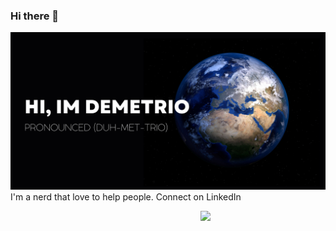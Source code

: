 ### Hi there 👋

![Header image](https://raw.githubusercontent.com/Djgf516/Djgf516/main/Assets/GitHub_Header.jpg)
I'm a nerd that love to help people. Connect on LinkedIn

<img align='right' src='https://media.giphy.com/media/L3nWlmgyqCeU8/giphy.gif' width='200"'>

<!--
**Djgf516/Djgf516** is a ✨ _special_ ✨ repository because its `README.md` (this file) appears on your GitHub profile.

Here are some ideas to get you started:

- 🔭 I’m currently working on ...
- 🌱 I’m currently learning ...
- 👯 I’m looking to collaborate on ...
- 🤔 I’m looking for help with ...
- 💬 Ask me about ...
- 📫 How to reach me: ...
- 😄 Pronouns: ...
- ⚡ Fun fact: ...
-->

